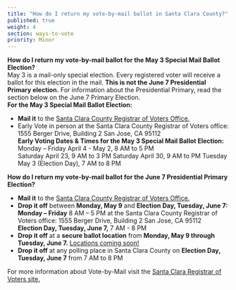 ```yaml
---
title: "How do I return my vote-by-mail ballot in Santa Clara County?"
published: true
weight: 4
section: ways-to-vote
priority: Minor
---
```


**How do I return my vote-by-mail ballot for the May 3 Special Mail Ballot Election?**  
May 3 is a mail-only special election. Every registered voter will receive a ballot for this election in the mail. **This is not the June 7 Presidential Primary election.** For information about the Presidential Primary, read the section below on the June 7 Primary Election.  
**For the May 3 Special Mail Ballot Election:**  
- **Mail it** to the [Santa Clara County Registrar of Voters Office.](https://www.sccgov.org/sites/rov/VBM/Pages/ReturningMail.aspx)  
- Early Vote in person at the Santa Clara County Registrar of Voters office: 1555 Berger Drive, Building 2 San Jose, CA 95112​  
  **Early Voting Dates & Times for the May 3 Special Mail Ballot Election:**
  Monday – Friday April 4 - May 2, 8 AM to 5 PM  
  Saturday April 23, 9 AM  to 3 PM
  Saturday April 30, 9 AM  to PM
  Tuesday May 3 (Election Day), 7 AM  to 8 PM

**How do I return my vote-by-mail ballot for the June 7 Presidential Primary Election?**  
- **Mail it** to the [Santa Clara County Registrar of Voters Office.](https://www.sccgov.org/sites/rov/VBM/Pages/ReturningMail.aspx)  
- **Drop it off** between **Monday, May 9** and **Election Day, Tuesday, June 7:**  
  **Monday – Friday** 8 AM – 5 PM at the Santa Clara County Registrar of Voters office: 1555 Berger Drive, Building 2 San Jose, CA 95112​  
  **Election Day, Tuesday, June 7,** 7 AM - 8 PM  
- **Drop it off** at a **secure ballot location** from **Monday, May 9 through Tuesday, June 7.** [Locations coming soon!](https://www.sccgov.org/sites/rov/VBM/Pages/ReturningMail.aspx)  
- **Drop it off** at any polling place in Santa Clara County on **Election Day, Tuesday, June 7** from 7 AM to 8 PM  

For more information about Vote-by-Mail visit the [Santa Clara Registrar of Voters site.](https://www.sccgov.org/sites/rov/VBM/Pages/ReturningMail.aspx)  
